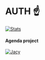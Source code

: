 # AUTH ☝️

[![Stats](https://github-readme-stats.vercel.app/api?username=hazer-hazer&count_private=true&show_icons=true&theme=dracula&border_radius=6)](https://github.com/anuraghazra/github-readme-stats)

#### Agenda project

[![*Jacy*](https://github-readme-stats.vercel.app/api/pin/?username=hazer-hazer&repo=Jacy&theme=dracula)](https://github.com/hazer-hazer/Jacy)

